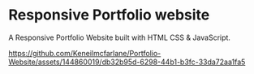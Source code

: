 # Responsive Portfolio website


 A Responsive Portfolio Website built with HTML CSS & JavaScript.




https://github.com/Keneilmcfarlane/Portfolio-Website/assets/144860019/db32b95d-6298-44b1-b3fc-33da72aa1fa5



